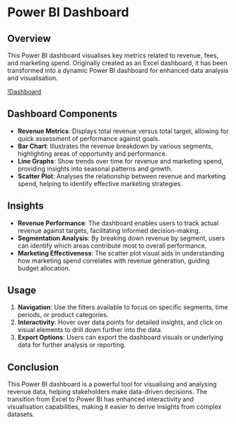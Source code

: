 # Power BI Dashboard

## Overview

This Power BI dashboard visualises key metrics related to revenue, fees, and marketing spend. Originally created as an Excel dashboard, it has been transformed into a dynamic Power BI dashboard for enhanced data analysis and visualisation.

[!Dashboard](https://github.com/AliHazem771/Power-BI-Project-2/blob/main/Image%20power%20bi.PNG?raw=true)

## Dashboard Components

- **Revenue Metrics**: Displays total revenue versus total target, allowing for quick assessment of performance against goals.
- **Bar Chart**: Illustrates the revenue breakdown by various segments, highlighting areas of opportunity and performance.
- **Line Graphs**: Show trends over time for revenue and marketing spend, providing insights into seasonal patterns and growth.
- **Scatter Plot**: Analyses the relationship between revenue and marketing spend, helping to identify effective marketing strategies.

## Insights

- **Revenue Performance**: The dashboard enables users to track actual revenue against targets, facilitating informed decision-making.
- **Segmentation Analysis**: By breaking down revenue by segment, users can identify which areas contribute most to overall performance.
- **Marketing Effectiveness**: The scatter plot visual aids in understanding how marketing spend correlates with revenue generation, guiding budget allocation.

## Usage

1. **Navigation**: Use the filters available to focus on specific segments, time periods, or product categories.
2. **Interactivity**: Hover over data points for detailed insights, and click on visual elements to drill down further into the data.
3. **Export Options**: Users can export the dashboard visuals or underlying data for further analysis or reporting.

## Conclusion

This Power BI dashboard is a powerful tool for visualising and analysing revenue data, helping stakeholders make data-driven decisions. The transition from Excel to Power BI has enhanced interactivity and visualisation capabilities, making it easier to derive insights from complex datasets.
